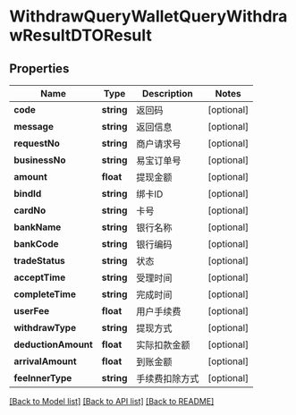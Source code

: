 # WithdrawQueryWalletQueryWithdrawResultDTOResult

## Properties
Name | Type | Description | Notes
------------ | ------------- | ------------- | -------------
**code** | **string** | 返回码 | [optional] 
**message** | **string** | 返回信息 | [optional] 
**requestNo** | **string** | 商户请求号 | [optional] 
**businessNo** | **string** | 易宝订单号 | [optional] 
**amount** | **float** | 提现金额 | [optional] 
**bindId** | **string** | 绑卡ID | [optional] 
**cardNo** | **string** | 卡号 | [optional] 
**bankName** | **string** | 银行名称 | [optional] 
**bankCode** | **string** | 银行编码 | [optional] 
**tradeStatus** | **string** | 状态 | [optional] 
**acceptTime** | **string** | 受理时间 | [optional] 
**completeTime** | **string** | 完成时间 | [optional] 
**userFee** | **float** | 用户手续费 | [optional] 
**withdrawType** | **string** | 提现方式 | [optional] 
**deductionAmount** | **float** | 实际扣款金额 | [optional] 
**arrivalAmount** | **float** | 到账金额 | [optional] 
**feeInnerType** | **string** | 手续费扣除方式 | [optional] 

[[Back to Model list]](../README.md#documentation-for-models) [[Back to API list]](../README.md#documentation-for-api-endpoints) [[Back to README]](../README.md)


